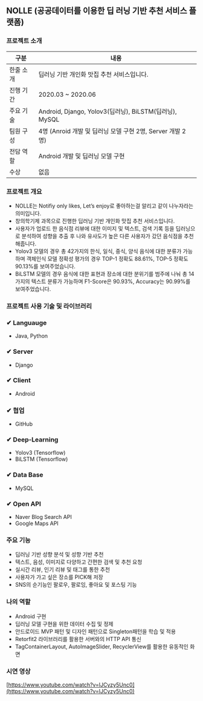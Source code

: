 ## NOLLE (공공데이터를 이용한 딥 러닝 기반 추천 서비스 플랫폼)

### 프로젝트 소개
|구분|내용|
|------|---|
|한줄 소개|딥러닝 기반 개인화 맛집 추천 서비스입니다.|
|진행 기간|2020.03 ~ 2020.06|
|주요 기술| Android, Django, Yolov3(딥러닝), BiLSTM(딥러닝), MySQL |
|팀원 구성|4명 (Anroid 개발 및 딥러닝 모델 구현 2명, Server 개발 2명)|
|전담 역할|Android 개발 및 딥러닝 모델 구현|
|수상|없음|

### 프로젝트 개요

- NOLLE는 Notifiy only likes, Let’s enjoy로 좋아하는걸 알리고 같이 나누자라는 의미입니다.
- 창의학기제 과목으로 진행한 딥러닝 기반 개인화 맛집 추천 서비스입니다.
- 사용자가 업로드 한 음식점 리뷰에 대한 이미지 및 텍스트, 검색 기록 등을 딥러닝으로 분석하여 성향을 추출 후 나와 유사도가 높은 다른 사용자가 갔던 음식점을 추천해줍니다.
- Yolov3 모델의 경우 [](https://www.notion.so/9ed93986cbf34d53b45ae4d624b36513)총 42가지의 한식, 일식, 중식, 양식 음식에 대한 분류가 가능하며 객체인식 모델 정확성 평가의 경우 TOP-1 정확도 88.61%, TOP-5 정확도 90.13%를 보여주었습니다.
- BiLSTM 모델의 경우 음식에 대한 표현과 장소에 대한 분위기를 범주에 나눠 총 14가지의 텍스트 분류가 가능하며 F1-Score은 90.93%, Accuracy는 90.99%를 보여주었습니다.

### 프로젝트 사용 기술 및 라이브러리

### ✔ Languauge

- Java, Python

### ✔ Server

- Django

### ✔ Client

- Android

### ✔ 협업

- GitHub

### ✔ Deep-Learning

- Yolov3 (Tensorflow)
- BiLSTM (Tensorflow)

### ✔ Data Base

- MySQL

### ✔ Open API

- Naver Blog Search API
- Google Maps API


### 주요 기능

- 딥러닝 기반 성향 분석 및 성향 기반 추천
- 텍스트, 음성, 이미지로 다양하고 간편한 검색 및 추천 요청
- 실시간 리뷰, 인기 리뷰 및 태그를 통한 추천
- 사용자가 가고 싶은 장소를 PICK해 저장
- SNS의 순기능인 팔로우, 팔로잉, 좋아요 및 포스팅 기능

### 나의 역할

- Android 구현
- 딥러닝 모델 구현을 위한 데이터 수집 및 정제
- 안드로이드 MVP 패턴 및 디자인 패턴으로 Singleton패턴을 학습 및 적용
- Retorfit2 라이브러리를 활용한 서버와의 HTTP API 통신
- TagContainerLayout, AutoImageSlider, RecyclerView를 활용한 유동적인 화면 

### 시연 영상

[https://www.youtube.com/watch?v=lJCyzy5Unc0](https://www.youtube.com/watch?v=lJCyzy5Unc0)
